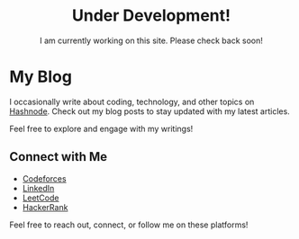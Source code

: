 
<html lang="en">
<head>
  <meta charset="UTF-8">
  <meta name="viewport" content="width=device-width, initial-scale=1.0">
  <title>Under Development</title>
</head>
<body>
  <h1 style="text-align: center;">Under Development!</h1>
  <p style="text-align: center;">I am currently working on this site. Please check back soon!</p>
  <!DOCTYPE html>
<html lang="en">
<head>
  <meta charset="UTF-8">
  <meta name="viewport" content="width=device-width, initial-scale=1.0">
  <title>Tanvir's Blog and Connect</title>
</head>
<body>
  <h1>My Blog</h1>
  <p>I occasionally write about coding, technology, and other topics on <a href="https://tanviruman.hashnode.dev/">Hashnode</a>. Check out my blog posts to stay updated with my latest articles.</p>
  <p>Feel free to explore and engage with my writings!</p>

  <h2>Connect with Me</h2>
  <ul>
    <li><a href="https://codeforces.com/profile/tanviruman">Codeforces</a></li>
    <li><a href="https://www.linkedin.com/in/tanvirumaan">LinkedIn</a></li>
    <li><a href="https://leetcode.com/tanviruman">LeetCode</a></li>
    <li><a href="https://www.hackerrank.com/tttttttt">HackerRank</a></li>
  </ul>

  <p>Feel free to reach out, connect, or follow me on these platforms!</p>
</body>
</html>

</body>
</html>
